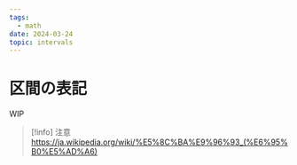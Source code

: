 ```yaml
---
tags:
  - math
date: 2024-03-24
topic: intervals
---
```

# 区間の表記

WIP

> [!info] 注意
> https://ja.wikipedia.org/wiki/%E5%8C%BA%E9%96%93_(%E6%95%B0%E5%AD%A6)